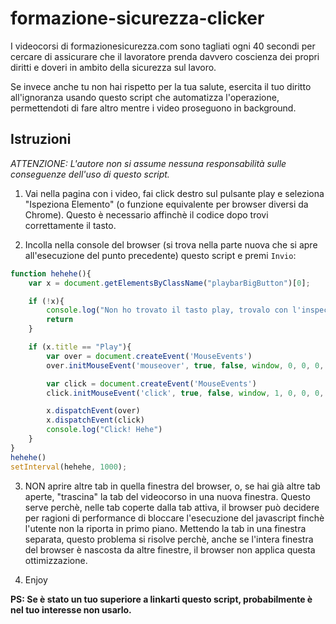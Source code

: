 # formazione-sicurezza-clicker
I videocorsi di formazionesicurezza.com sono tagliati ogni 40 secondi per cercare di assicurare che il lavoratore prenda davvero coscienza dei propri diritti e doveri in ambito della sicurezza sul lavoro.

Se invece anche tu non hai rispetto per la tua salute, esercita il tuo diritto all'ignoranza usando questo script che automatizza l'operazione, permettendoti di fare altro mentre i video proseguono in background.

## Istruzioni

  _ATTENZIONE: L'autore non si assume nessuna responsabilità sulle conseguenze dell'uso di questo script._

1. Vai nella pagina con i video, fai click destro sul pulsante play e seleziona "Ispeziona Elemento" (o funzione equivalente per browser diversi da Chrome). Questo è necessario affinchè il codice dopo trovi correttamente il tasto.

2. Incolla nella console del browser (si trova nella parte nuova che si apre all'esecuzione del punto precedente) questo script e premi `Invio`:

```javascript
function hehehe(){
	var x = document.getElementsByClassName("playbarBigButton")[0];

	if (!x){
		console.log("Non ho trovato il tasto play, trovalo con l'inspector!")
		return
	}

	if (x.title == "Play"){
		var over = document.createEvent('MouseEvents')
		over.initMouseEvent('mouseover', true, false, window, 0, 0, 0, 0, 0, false, false, false, false, 0, null);

		var click = document.createEvent('MouseEvents')
		click.initMouseEvent('click', true, false, window, 1, 0, 0, 0, 0, false, false, false, false, 0, null);

		x.dispatchEvent(over)
		x.dispatchEvent(click)
		console.log("Click! Hehe")
	}
}
hehehe()
setInterval(hehehe, 1000);
```

3. NON aprire altre tab in quella finestra del browser, o, se hai già altre tab aperte, "trascina" la tab del videocorso in una nuova finestra. Questo serve perchè, nelle tab coperte dalla tab attiva, il browser può decidere per ragioni di performance di bloccare l'esecuzione del javascript finchè l'utente non la riporta in primo piano. Mettendo la tab in una finestra separata, questo problema si risolve perchè, anche se l'intera finestra del browser è nascosta da altre finestre, il browser non applica questa ottimizzazione.

4. Enjoy


**PS: Se è stato un tuo superiore a linkarti questo script, probabilmente è nel tuo interesse non usarlo.**
